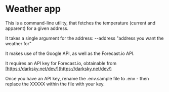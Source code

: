 # Weather app

This is a command-line utility, that fetches the temperature (current and apparent) for a given address.

It takes a single argument for the address:
--address "address you want the weather for"

It makes use of the Google API, as well as the Forecast.io API.

It requires an API key for Forecast.io, obtainable from [https://darksky.net/dev/](https://darksky.net/dev/)

Once you have an API key, rename the .env.sample file to .env - then replace the XXXXX within the file with your key.
